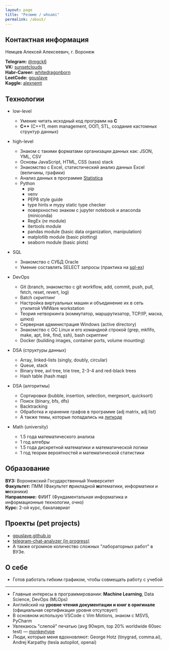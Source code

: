 ```yaml
---
layout: page
title: "Резюме / whoami"
permalink: /about/
---
```

## Контактная информация
Немцев Алексей Алексеевич, г. Воронеж  
  

**Telegram:** [@mgck6](https://t.me/mgck6)  
**VK:** [sunsetclouds](https://vk.com/sunsetclouds)  
**Habr-Career:** [whitedragonborn](https://career.habr.com/whitedragonborn)  
**LeetCode:** [gpuslave](https://leetcode.com/gpuslave/)  
**Kaggle:** [alexnemt](https://www.kaggle.com/alexnemt)  
  

## Технологии
- low-level
  - Умение читать исходный код программ на **C**
  - **C++** (C++11, mem management, ООП, STL, создание кастомных структур данных)

- high-level
  - Знаком с такими форматами организации данных как: JSON, YML, CSV
  - Основы JavaScript, HTML, CSS (sass) stack
  - Знакомство с Excel, статистический анализ данных Excel (величины, графики)
  - Анализ данных в программе [Statistica](https://en.wikipedia.org/wiki/Statistica)
  - Python 
    - pip
    - venv 
    - PEP8 style guide
    - type hints и mypy static type checker
    - поверхностно знаком с jupyter notebook и anaconda (miniconda)
    - RegEx (*re* module)
    - itertools module
    - pandas module (basic data organization, manipulation)
    - matplotlib module (basic plotting)
    - seaborn module (basic plots)

- SQL
  - Знакомство с СУБД Oracle
  - Умение составлять SELECT запросы (практика на [sql-ex](https://sql-ex.ru/))

- DevOps
  - Git (branch, знакомство с git workflow, add, commit, push, pull, fetch, reset, revert, log)
  - Batch скриптинг
  - Настройка виртуальных машин и объединение их в сеть утилитой VMWare workstation
  - Теория нетворкинга (коммутатор, маршрутизатор, TCP/IP, маска, шлюз)
  - Серверная администрация Windows (active directory)
  - Знакомство с ОС Linux и его командной строкой (grep, mkfifo, make, apt, link, find, ssh), bash скриптинг
  - Docker (building images, container ports, volume mounting)

- DSA (структуры данных)
  - Array, linked-lists (singly, doubly, circular)
  - Queue, stack
  - Binary tree, avl tree, trie tree, 2-3-4 and red-black trees
  - Hash table (hash map)

- DSA (алгоритмы)
  - Сортировки (bubble, insertion, selection, mergesort, quicksort)
  - Поиск (binary, bfs, dfs)
  - Backtracking
  - Обработка и хранение графов в программе (adj matrix, adj list)
  - А также темы, которые попадались на [литкоде](https://leetcode.com/gpuslave/)

- Math (university)
  - 1.5 года математического анализа 
  - 1 год алгебры
  - 1.5 года дискретной математики и математической логики
  - 1 год теории вероятностей и математической статистики
    
  
## Образование
**ВУЗ:** Воронежский Государственный Университет \
**Факультет:** ПММ (Факультет **п**рикладной **м**атематики, информатики и **м**еханики) \
**Направление:** ФИИТ (Фундаментальная информатика и информационные технологии, очно) \
**Курс:** 2-ой курс, бакалавриат
  
## Проекты (pet projects)
- [gpuslave.github.io](https://github.com/gpuslave/gpuslave.github.io)
- [telegram-chat-analyzer (in progress)](https://github.com/gpuslave/telegram-chat-analyzer) 
- А также огромное количество сложных "лабораторных работ" в ВУЗе.

## О себе
  
- Готов работать гибким графиком, чтобы совмещать работу с учебой
---
- Главные интересы в программировании: **Machine Learning**, Data Science, DevOps (MLOps)
- Английский на **уровне чтения документации и книг в оригинале** (официальная сертификация уровня отсутсвует)
- В основном использую VSCode с Vim Motions, знаком с MSVS, PyCharm
- Увлекаюсь "слепой" печатью (avg 90wpm, top 20% worldwide 60sec test) — [monkeytype](https://monkeytype.com/profile/sunsetclouds.)
- Люди, которые меня вдохновляют: George Hotz (tinygrad, comma.ai), Andrej Karpathy (tesla autopilot, openai) 




<!-- [jekyll][jekyll-organization] /
[jekyll-organization]: https://github.com/jekyll -->
